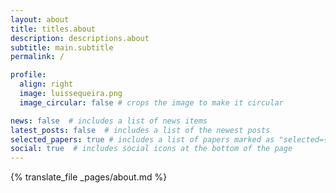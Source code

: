 ```yaml
---
layout: about
title: titles.about
description: descriptions.about
subtitle: main.subtitle
permalink: /

profile:
  align: right
  image: luissequeira.png
  image_circular: false # crops the image to make it circular

news: false  # includes a list of news items
latest_posts: false  # includes a list of the newest posts
selected_papers: true # includes a list of papers marked as "selected={true}"
social: true  # includes social icons at the bottom of the page
---
```


{% translate_file _pages/about.md %}
